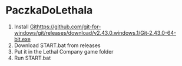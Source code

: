 # PaczkaDoLethala

1. Install [Git](https://github.com/git-for-windows/git/releases/download/v2.43.0.windows.1/Git-2.43.0-64-bit.exe)https://github.com/git-for-windows/git/releases/download/v2.43.0.windows.1/Git-2.43.0-64-bit.exe
2. Download START.bat from releases
3. Put it in the Lethal Company game folder
4. Run START.bat
